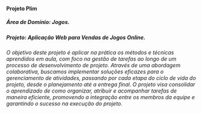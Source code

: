 #### Projeto Plim

##### Área de Domínio: Jogos.

##### Projeto: Aplicação Web para Vendas de Jogos Online.

###### O objetivo deste projeto é aplicar na prática os métodos e técnicas aprendidos em aula, com foco na gestão de tarefas ao longo de um processo de desenvolvimento de projeto. Através de uma abordagem colaborativa, buscamos implementar soluções eficazes para o gerenciamento de atividades, passando por cada etapa do ciclo de vida do projeto, desde o planejamento até a entrega final. O projeto visa consolidar o aprendizado de como organizar, atribuir e acompanhar tarefas de maneira eficiente, promovendo a integração entre os membros da equipe e garantindo o sucesso na execução do projeto.
